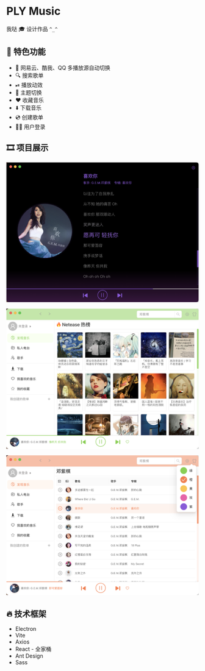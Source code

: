 # PLY Music

我哒 🎓 设计作品 `^_^`

## 👀 特色功能

- 🎵 网易云、酷我、QQ 多播放源自动切换
- 🔍 搜索歌单
- ⏯ 播放动效
- 🎨 主题切换
- ❤️ 收藏音乐
- ⬇️ 下载音乐
- 💿 创建歌单
- 👩‍⚖️‍ 用户登录

## 🎞 项目展示

![play.png](https://github.com/Jenny-pyl/music-desktop-application/blob/main/screenshot/play.png?raw=true)

![find-music.png](https://github.com/Jenny-pyl/music-desktop-application/blob/main/screenshot/find-music.png?raw=true)

![search.png](https://github.com/Jenny-pyl/music-desktop-application/blob/main/screenshot/search.png?raw=true)

## 🔥 技术框架

- Electron
- Vite
- Axios
- React - 全家桶
- Ant Design
- Sass
